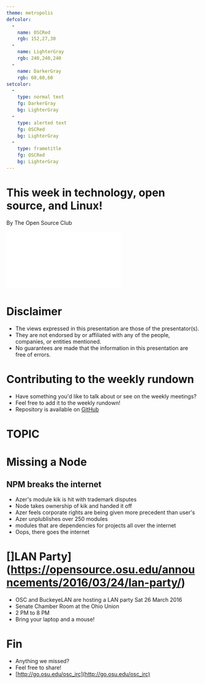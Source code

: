 ```yaml
---
theme: metropolis
defcolor:
  -
    name: OSCRed
    rgb: 152,27,30
  -
    name: LighterGray
    rgb: 240,240,240
  -
    name: DarkerGray
    rgb: 60,60,60
setcolor:
  -
    type: normal text
    fg: DarkerGray
    bg: LighterGray
  -
    type: alerted text
    fg: OSCRed
    bg: LighterGray
  -
    type: frametitle
    fg: OSCRed
    bg: LighterGray
---
```


# This week in technology, open source, and Linux!

By The Open Source Club

![OSC Logo](../../common/osc-logo.pdf "Open Source Club at Ohio State Logo")

# Disclaimer
* The views expressed in this presentation are those of the presentator(s).
* They are not endorsed by or affiliated with any of the people, companies, or entities mentioned.
* No guarantees are made that the information in this presentation are free of errors.

# Contributing to the weekly rundown
* Have something you'd like to talk about or see on the weekly meetings?
* Feel free to add it to the weekly rundown!
* Repository is available on [GitHub](https://github.com/OSUOSC/osc-weekly-rundown)


# TOPIC

# Missing a Node
## NPM breaks the internet

- Azer's module kik is hit with trademark disputes
- Node takes ownership of kik and handed it off
- Azer feels corporate rights are being given more precedent than user's
- Azer unplublishes over 250 modules
 - modules that are dependencies for projects all over the internet
- Oops, there goes the internet

# []LAN Party](https://opensource.osu.edu/announcements/2016/03/24/lan-party/)

- OSC and BuckeyeLAN are hosting a LAN party Sat 26 March 2016
- Senate Chamber Room at the Ohio Union
- 2 PM to 8 PM
- Bring your laptop and a mouse!

# Fin
* Anything we missed?
* Feel free to share!
* [http://go.osu.edu/osc_irc](http://go.osu.edu/osc_irc)
